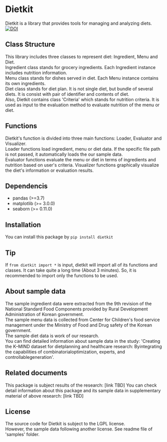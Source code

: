 # Dietkit
Dietkit is a library that provides tools for managing and analyzing diets.  
[![DOI](https://zenodo.org/badge/396463175.svg)](https://zenodo.org/badge/latestdoi/396463175)

## Class Structure
This library includes three classes to represent diet: Ingredient, Menu and Diet.  
Ingredient class stands for grocery ingredients. Each Ingredient instance includes nutrition information.  
Menu class stands for dishes served in diet. Each Menu instance contains its own ingredients.  
Diet class stands for diet plan. It is not single diet, but bundle of several diets. It is consist with pair of identifier and contents of diet.  
Also, Dietkit contains class 'Criteria' which stands for nutrition criteria. It is used as input to the evaluation method to evaluate nutrition of the menu or diet.

## Functions
Dietkit's function is divided into three main functions: Loader, Evaluator and Visualizer.  
Loader functions load ingredient, menu or diet data. If the specific file path is not passed, it automatically loads the our sample data.  
Evaluator functions evaluate the menu or diet in terms of ingredients and nutrition based on user's criteria.
Visualizer functions graphically visualize the diet's information or evaluation results.

## Dependencis
 * pandas (>=3.7)
 * matplotlib (>= 3.0.0)
 * seaborn (>= 0.11.0)

## Installation
You can install this package by `pip install dietkit`

## Tip
If `from dietkit import *` is input, dietkit will import all of its functions and classes. It can take quite a long time (About 3 minutes). So, it is recommended to import only the functions to be used.

## About sample data
The sample ingredient data were extracted from the 9th revision of the National Standard Food Components provided by Rural Development Administration of Korean government.  
The sample menu data is collected from Center for Children's food service management under the Ministry of Food and Drug safety of the Korean government.  
The sample diet data is work of our research.  
You can find detailed information about sample data in the study: 'Creating the K–MIND dataset for dietplanning and healthcare research: Byintegrating the capabilities of combinatorialoptimization, experts, and controllablegeneration'.

## Related documents
This package is subject results of the research: [link TBD]
You can check detail information about this package and its sample data in supplementary material of above research: [link TBD]

## License
The source code for Dietkit is subject to the LGPL license.  
However, the sample data following another license. See readme file of 'samples' folder.
